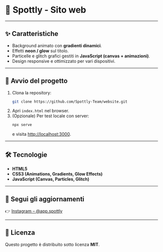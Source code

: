 # 🌌 Spottly - Sito web

---

## ✨ Caratteristiche

- Background animato con **gradienti dinamici**.
- Effetti **neon / glow** sul titolo.
- Particelle e glitch grafici gestiti in **JavaScript (canvas + animazioni)**.
- Design responsive e ottimizzato per vari dispositivi.

---

## 🚀 Avvio del progetto

1. Clona la repository:
   ```bash
   git clone https://github.com/Spottly-Team/website.git
   ```
2. Apri `index.html` nel browser.
3. (Opzionale) Per test locale con server:
   ```bash
   npx serve
   ```
   e visita [http://localhost:3000](http://localhost:3000).

---

## 🛠 Tecnologie

- **HTML5**
- **CSS3 (Animations, Gradients, Glow Effects)**
- **JavaScript (Canvas, Particles, Glitch)**

---

## 📲 Segui gli aggiornamenti

👉 [Instagram – @app.spottly](https://www.instagram.com/app.spottly/)

---

## 📜 Licenza

Questo progetto è distribuito sotto licenza **MIT**.
